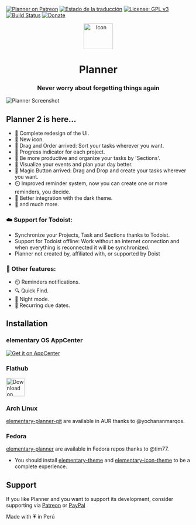 <a href="https://www.patreon.com/alainm23"><img src="https://img.shields.io/badge/patreon-donate-orange.svg?logo=patreon" alt="Planner on Patreon"></a>
<a href="https://hosted.weblate.org/engage/planner/?utm_source=widget"><img src="https://hosted.weblate.org/widgets/planner/-/svg-badge.svg" alt="Estado de la traducción" /></a>
[![License: GPL v3](https://img.shields.io/badge/License-GPL%20v3-blue.svg)](https://github.com/alainm23/planner/blob/master/LICENSE)
[![Build Status](https://travis-ci.com/alainm23/planner.svg?branch=master)](https://travis-ci.com/alainm23/planner)
[![Donate](https://img.shields.io/badge/PayPal-Donate-gray.svg?style=flat&logo=paypal&colorA=0071bb&logoColor=fff)](https://www.paypal.me/alainm23)

<div align="center">
  <span align="center"> <img width="80" height="70" class="center" src="https://github.com/alainm23/planner/blob/master/data/icons/128/com.github.alainm23.planner.svg" alt="Icon"></span>
  <h1 align="center">Planner</h1>
  <h3 align="center">Never worry about forgetting things again</h3>
</div>

![Planner Screenshot](https://github.com/alainm23/planner/raw/master/data/screenshot/screenshot-02.png)

## Planner 2 is here...

- 🚀️ Complete redesign of the UI.
- 🏅️ New icon.
- 🤚️ Drag and Order arrived: Sort your tasks wherever you want.
- 💯️ Progress indicator for each project.
- 💪️ Be more productive and organize your tasks by 'Sections'.
- 📅️ Visualize your events and plan your day better.
- 💎️ Magic Button arrived: Drag and Drop and create your tasks wherever you want.
- ⏲️ Improved reminder system, now you can create one or more reminders, you decide.
- 🌙️ Better integration with the dark theme.
- 🎉️ and much more.

### ☁️ Support for Todoist:</p>

- Synchronize your Projects, Task and Sections thanks to Todoist.
- Support for Todoist offline: Work without an internet connection and when everything is reconnected it will be synchronized.
- Planner not created by, affiliated with, or supported by Doist

### 💎️ Other features:

- ⏲️ Reminders notifications.
- 🔍️ Quick Find.
- 🌙️ Night mode.
- 🔁️ Recurring due dates.


## Installation

### elementary OS AppCenter
<a href="https://appcenter.elementary.io/com.github.alainm23.planner"><img src="https://appcenter.elementary.io/badge.svg?new" alt="Get it on AppCenter" /></a>

### Flathub
<a href="https://flathub.org/apps/details/com.github.alainm23.planner"><img height="50" alt="Download on Flathub" src="https://flathub.org/assets/badges/flathub-badge-en.png"/></a>

### Arch Linux
[elementary-planner-git](https://aur.archlinux.org/packages/elementary-planner-git) are available in AUR thanks to @yochananmarqos.

### Fedora
[elementary-planner](https://src.fedoraproject.org/rpms/elementary-planner) are available in Fedora repos thanks to @tim77.
* You should install [elementary-theme](https://src.fedoraproject.org/rpms/elementary-theme) and [elementary-icon-theme](https://src.fedoraproject.org/rpms/elementary-icon-theme) to be a complete experience.

## Support
If you like Planner and you want to support its development, consider supporting via [Patreon](https://www.patreon.com/alainm23) or [PayPal](https://www.paypal.me/alainm23)

Made with 💗 in Perú
